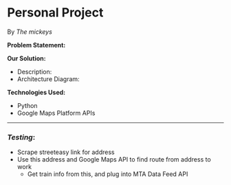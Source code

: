 # Personal Project
By _The mickeys_


**Problem Statement:**

**Our Solution:**
- Description:
- Architecture Diagram: 

**Technologies Used:**
- Python
- Google Maps Platform APIs

------
### _Testing_:
- Scrape streeteasy link for address
- Use this address and Google Maps API to find route from address to work
  - Get train info from this, and plug into MTA Data Feed API